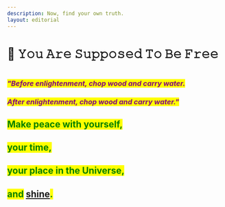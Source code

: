 ```yaml
---
description: Now, find your own truth.
layout: editorial
---
```


# 💎 𝚈𝚘𝚞 𝙰𝚛𝚎 𝚂𝚞𝚙𝚙𝚘𝚜𝚎𝚍 𝚃𝚘 𝙱𝚎 𝙵𝚛𝚎𝚎

<figure><img src="../../../../../.gitbook/assets/pexels-btgl-♡-19554331.jpg" alt=""><figcaption></figcaption></figure>

### &#x20;                                               _<mark style="color:purple;">"Before enlightenment, chop wood and carry water.</mark>_&#x20;

### &#x20;                                   _<mark style="color:purple;">After enlightenment, chop wood and carry water."</mark>_



## <mark style="color:green;">Make peace with yourself,</mark>&#x20;

## <mark style="color:green;">your time,</mark>&#x20;

## <mark style="color:green;">your place in the Universe,</mark>&#x20;

## <mark style="color:green;">and</mark> [shine](https://www.youtube.com/watch?v=cWGE9Gi0bB0)<mark style="color:green;">.</mark>
